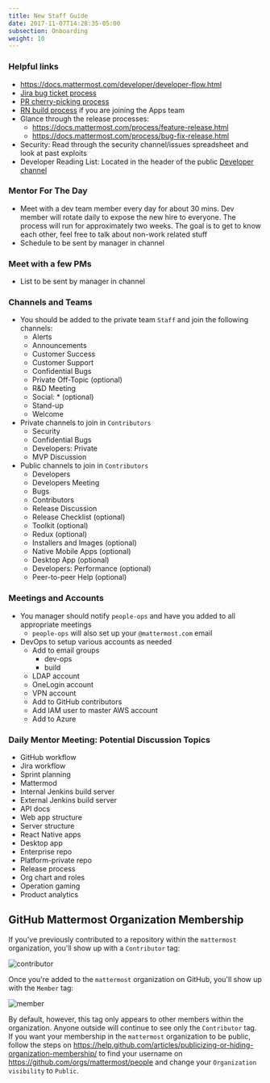 ```yaml
---
title: New Staff Guide
date: 2017-11-07T14:28:35-05:00
subsection: Onboarding
weight: 10
---
```


### Helpful links

- https://docs.mattermost.com/developer/developer-flow.html
- [Jira bug ticket process](https://docs.mattermost.com/process/new-bug-tickets.html)
- [PR cherry-picking process](https://developers.mattermost.com/contribute/getting-started/branching/)
- [RN build process](https://developers.mattermost.com/internal/mobile-build-process/) if you are joining the Apps team
- Glance through the release processes:
    - https://docs.mattermost.com/process/feature-release.html
    - https://docs.mattermost.com/process/bug-fix-release.html
- Security: Read through the security channel/issues spreadsheet and look at past exploits
- Developer Reading List: Located in the header of the public [Developer channel](https://community-release.mattermost.com/core/channels/developers)

### Mentor For The Day

- Meet with a dev team member every day for about 30 mins. Dev member will rotate daily to expose the new hire to everyone. The process will run for approximately two weeks. The goal is to get to know each other, feel free to talk about non-work related stuff
- Schedule to be sent by manager in channel

### Meet with a few PMs

- List to be sent by manager in channel

### Channels and Teams

- You should be added to the private team `Staff` and join the following channels:
    - Alerts
    - Announcements
    - Customer Success
    - Customer Support
    - Confidential Bugs
    - Private Off-Topic (optional)
    - R&D Meeting
    - Social: * (optional)
    - Stand-up
    - Welcome
- Private channels to join in `Contributors`
    - Security
    - Confidential Bugs
    - Developers: Private     
    - MVP Discussion
- Public channels to join in `Contributors`
    - Developers
    - Developers Meeting
    - Bugs
    - Contributors
    - Release Discussion
    - Release Checklist (optional)
    - Toolkit (optional)
    - Redux (optional)
    - Installers and Images (optional)
    - Native Mobile Apps (optional)
    - Desktop App (optional)
    - Developers: Performance (optional)
    - Peer-to-peer Help (optional)

### Meetings and Accounts

- You manager should notify `people-ops` and have you added to all appropriate meetings
    - `people-ops` will also set up your `@mattermost.com` email
- DevOps to setup various accounts as needed
    - Add to email groups
        - dev-ops
        - build
    - LDAP account
    - OneLogin account
    - VPN account
    - Add to GitHub contributors
    - Add IAM user to master AWS account
    - Add to Azure

### Daily Mentor Meeting: Potential Discussion Topics

- GitHub workflow
- Jira workflow
- Sprint planning
- Mattermod
- Internal Jenkins build server
- External Jenkins build server
- API docs
- Web app structure
- Server structure
- React Native apps
- Desktop app
- Enterprise repo
- Platform-private repo
- Release process
- Org chart and roles
- Operation gaming
- Product analytics

## GitHub Mattermost Organization Membership

If you've previously contributed to a repository within the `mattermost` organization, you'll show up with a `Contributor` tag:

![contributor](/internal/contributor.png)

Once you're added to the `mattermost` organization on GitHub, you'll show up with the `Member` tag:

![member](/internal/member.png)

By default, however, this tag only appears to other members within the organization. Anyone outside will continue to see only the `Contributor` tag. If you want your membership in the `mattermost` organization to be public, follow the steps on https://help.github.com/articles/publicizing-or-hiding-organization-membership/ to find your username on https://github.com/orgs/mattermost/people and change your `Organization visibility` to `Public`.
